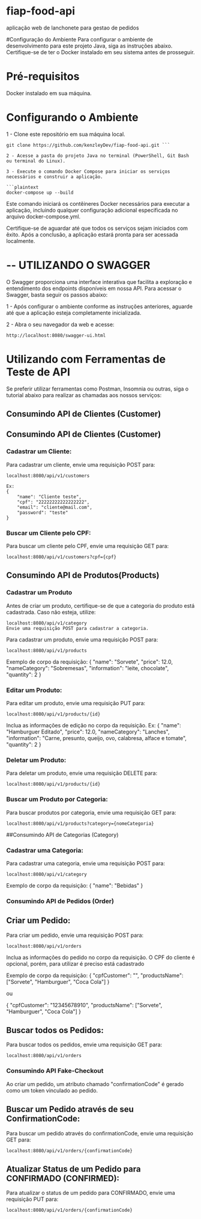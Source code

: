 # fiap-food-api
aplicação web de lanchonete para gestao de pedidos

#Configuração do Ambiente
Para configurar o ambiente de desenvolvimento para este projeto Java, siga as instruções abaixo. Certifique-se de ter o Docker instalado em seu sistema antes de prosseguir.

# Pré-requisitos
Docker instalado em sua máquina.


# Configurando o Ambiente

1 - Clone este repositório em sua máquina local.
```plaintext
git clone https://github.com/kenzleyDev/fiap-food-api.git ```

2 - Acesse a pasta do projeto Java no terminal (PowerShell, Git Bash ou terminal do Linux).

3 - Execute o comando Docker Compose para iniciar os serviços necessários e construir a aplicação.

```plaintext
docker-compose up --build
```
Este comando iniciará os contêineres Docker necessários para executar a aplicação, incluindo qualquer configuração adicional especificada no arquivo docker-compose.yml.

Certifique-se de aguardar até que todos os serviços sejam iniciados com êxito. Após a conclusão, a aplicação estará pronta para ser acessada localmente.


# -- UTILIZANDO O SWAGGER
O Swagger proporciona uma interface interativa que facilita a exploração e entendimento dos endpoints disponíveis em nossa API. Para acessar o Swagger, basta seguir os passos abaixo:

1 - Após configurar o ambiente conforme as instruções anteriores, aguarde até que a aplicação esteja completamente inicializada.

2 - Abra o seu navegador da web e acesse:
```plaintext 
http://localhost:8080/swagger-ui.html
```


# Utilizando com Ferramentas de Teste de API
Se preferir utilizar ferramentas como Postman, Insomnia ou outras, siga o tutorial abaixo para realizar as chamadas aos nossos serviços:

## Consumindo API de Clientes (Customer)

## Consumindo API de Clientes (Customer)

### Cadastrar um Cliente:

Para cadastrar um cliente, envie uma requisição POST para:

```plaintext
localhost:8080/api/v1/customers

Ex:
{
    "name": "Cliente teste",
    "cpf": "22222222222222222",
    "email": "cliente@mail.com",
    "password": "teste"
}
```

### Buscar um Cliente pelo CPF:
Para buscar um cliente pelo CPF, envie uma requisição GET para:

```plaintext
localhost:8080/api/v1/customers?cpf={cpf}
```

## Consumindo API de Produtos(Products)

### Cadastrar um Produto
Antes de criar um produto, certifique-se de que a categoria do produto está cadastrada. Caso não esteja, utilize:

```plaintext
localhost:8080/api/v1/category
Envie uma requisição POST para cadastrar a categoria.
```
Para cadastrar um produto, envie uma requisição POST para:

```plaintext
localhost:8080/api/v1/products
```
Exemplo de corpo da requisição:
{
    "name": "Sorvete",
    "price": 12.0,
    "nameCategory": "Sobremesas",
    "information": "leite, chocolate",
    "quantity": 2
}

### Editar um Produto:
Para editar um produto, envie uma requisição PUT para:

```plaintext
localhost:8080/api/v1/products/{id}
```
Inclua as informações de edição no corpo da requisição.
Ex:
{
    "name": "Hamburguer Editado",
    "price": 12.0,
    "nameCategory": "Lanches",
    "information": "Carne, presunto, queijo, ovo, calabresa, alface e tomate",
    "quantity": 2
}

### Deletar um Produto:
Para deletar um produto, envie uma requisição DELETE para:

```plaintext
localhost:8080/api/v1/products/{id}
```
### Buscar um Produto por Categoria:
Para buscar produtos por categoria, envie uma requisição GET para:
```plaintext
localhost:8080/api/v1/products?category={nomeCategoria}
```


##Consumindo API de Categorias (Category)

### Cadastrar uma Categoria:
Para cadastrar uma categoria, envie uma requisição POST para:
```plaintext
localhost:8080/api/v1/category
```
Exemplo de corpo da requisição:
{
    "name": "Bebidas"
}

### Consumindo API de Pedidos (Order)
## Criar um Pedido:
Para criar um pedido, envie uma requisição POST para:
```plaintext
localhost:8080/api/v1/orders
```
Inclua as informações do pedido no corpo da requisição. O CPF do cliente é opcional, porém, para utilizar é preciso está cadastrado

Exemplo de corpo da requisição:
{
  "cpfCustomer": "",
  "productsName": ["Sorvete", "Hamburguer", "Coca Cola"]
}

ou

{
  "cpfCustomer": "12345678910",
  "productsName": ["Sorvete", "Hamburguer", "Coca Cola"]
}

## Buscar todos os Pedidos:
Para buscar todos os pedidos, envie uma requisição GET para:

```plaintext
localhost:8080/api/v1/orders
```

### Consumindo API Fake-Checkout
Ao criar um pedido, um atributo chamado "confirmationCode" é gerado como um token vinculado ao pedido.

## Buscar um Pedido através de seu ConfirmationCode:
Para buscar um pedido através do confirmationCode, envie uma requisição GET para:

```plaintext
localhost:8080/api/v1/orders/{confirmationCode}
```

## Atualizar Status de um Pedido para CONFIRMADO (CONFIRMED):
Para atualizar o status de um pedido para CONFIRMADO, envie uma requisição PUT para:
```plaintext
localhost:8080/api/v1/orders/{confirmationCode}
```
